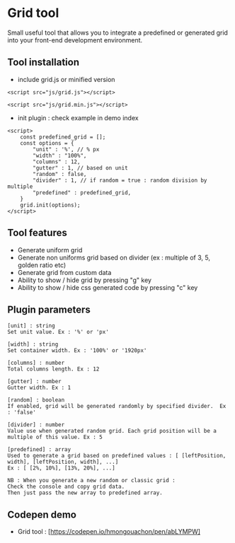 
# Grid tool

Small useful tool that allows you to integrate a predefined or generated grid into your front-end development environment.


## Tool installation

- include grid.js or minified version 

```
<script src="js/grid.js"></script>

```
```
<script src="js/grid.min.js"></script>
```


- init plugin : check example in demo index

```
<script>
    const predefined_grid = [];
	const options = {
		"unit" : '%', // % px
		"width" : "100%",
		"columns" : 12,
		"gutter" : 1, // based on unit
		"random" : false,
		"divider" : 1, // if random = true : random division by multiple
		"predefined" : predefined_grid,
	}
	grid.init(options);
</script>
```


## Tool features

- Generate uniform grid
- Generate non uniforms grid based on divider (ex : multiple of 3, 5, golden ratio etc)
- Generate grid from custom data
- Ability to show / hide grid by pressing "g" key
- Ability to show / hide css generated code by pressing "c" key

## Plugin parameters
```
[unit] : string 
Set unit value. Ex : '%' or 'px' 
```

```
[width] : string 
Set container width. Ex : '100%' or '1920px'
```

```
[columns] : number
Total columns length. Ex : 12  
```

```
[gutter] : number
Gutter width. Ex : 1
```

```
[random] : boolean
If enabled, grid will be generated randomly by specified divider.  Ex : 'false' 
```

```
[divider] : number
Value use when generated random grid. Each grid position will be a multiple of this value. Ex : 5 
```

```
[predefined] : array
Used to generate a grid based on predefined values : [ [leftPosition, width], [leftPosition, width], ...]
Ex : [ [2%, 10%], [13%, 20%], ...] 

NB : When you generate a new random or classic grid :
Check the console and copy grid data. 
Then just pass the new array to predefined array.
```

## Codepen demo
* Grid tool : [https://codepen.io/hmongouachon/pen/abLYMPW]



